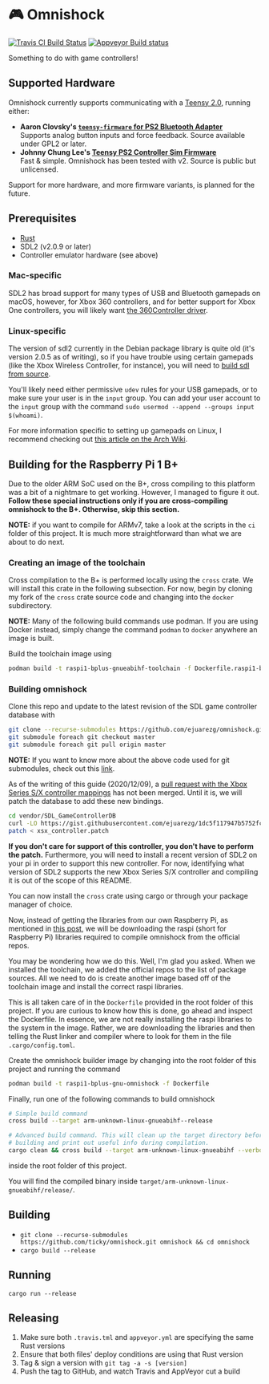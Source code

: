 # 🎮 Omnishock

[![Travis CI Build Status](https://travis-ci.org/ticky/omnishock.svg?branch=develop)](https://travis-ci.org/ticky/omnishock) [![Appveyor Build status](https://ci.appveyor.com/api/projects/status/9m0lyp0wy8djud7t/branch/develop?svg=true)](https://ci.appveyor.com/project/ticky/omnishock/branch/develop)

Something to do with game controllers!

## Supported Hardware

Omnishock currently supports communicating with a [Teensy 2.0](https://www.pjrc.com/store/teensy.html), running either:

- **Aaron Clovsky's [`teensy-firmware` for PS2 Bluetooth Adapter](http://psx-scene.com/forums/f19/how-build-your-own-ps2-bluetooth-adapter-use-real-ps3-ps4-controllers-wirelessly-your-ps2-127728/)**  
  Supports analog button inputs and force feedback. Source available under GPL2 or later.
- **Johnny Chung Lee's [Teensy PS2 Controller Sim Firmware](https://procrastineering.blogspot.com/2010/12/simulated-ps2-controller-for.html)**  
  Fast & simple. Omnishock has been tested with v2. Source is public but unlicensed.

Support for more hardware, and more firmware variants, is planned for the future.

## Prerequisites

- [Rust](https://www.rust-lang.org/install.html)
- SDL2 (v2.0.9 or later)
- Controller emulator hardware (see above)

### Mac-specific

SDL2 has broad support for many types of USB and Bluetooth gamepads on macOS, however, for Xbox 360 controllers, and for better support for Xbox One controllers, you will likely want [the 360Controller driver](https://github.com/360Controller/360Controller).

### Linux-specific

The version of sdl2 currently in the Debian package library is quite old (it's version 2.0.5 as of writing), so if you have trouble using certain gamepads (like the Xbox Wireless Controller, for instance), you will need to [build sdl from source](https://wiki.libsdl.org/Installation#Linux.2FUnix).

You'll likely need either permissive `udev` rules for your USB gamepads, or to make sure your user is in the `input` group. You can add your user account to the `input` group with the command `sudo usermod --append --groups input $(whoami)`.

For more information specific to setting up gamepads on Linux, I recommend checking out [this article on the Arch Wiki](https://wiki.archlinux.org/index.php/Gamepad).

## Building for the Raspberry Pi 1 B+

Due to the older ARM SoC used on the B+, cross compiling to this platform was a bit of a nightmare to get working. However, I managed to figure it out. **Follow these special instructions only if you are cross-compiling omnishock to the B+. Otherwise, skip this section.**

**NOTE:** if you want to compile for ARMv7, take a look at the scripts in the `ci` folder of this project. It is much more straightforward than what we are about to do next.

### Creating an image of the toolchain

Cross compilation to the B+ is performed locally using the `cross` crate. We will install this crate in the following subsection. For now, begin by cloning my fork of the `cross` crate source code and changing into the `docker` subdirectory.

**NOTE:** Many of the following build commands use podman. If you are using Docker instead, simply change the command `podman` to `docker` anywhere an image is built.

Build the toolchain image using
```sh
podman build -t raspi1-bplus-gnueabihf-toolchain -f Dockerfile.raspi1-bplus-gnueabihf
```

### Building omnishock

Clone this repo and update to the latest revision of the SDL
game controller database with
```sh
git clone --recurse-submodules https://github.com/ejuarezg/omnishock.git omnishock && cd omnishock
git submodule foreach git checkout master 
git submodule foreach git pull origin master 
```

**NOTE:** If you want to know more about the above code used for git submodules, check out this [link](https://stackoverflow.com/questions/18770545/why-is-my-git-submodule-head-detached-from-master).

As of the writing of this guide (2020/12/09), a [pull request with the Xbox Series S/X controller mappings](https://github.com/gabomdq/SDL_GameControllerDB/pull/401) has not been merged. Until it is, we will patch the database to add these new bindings.
```sh
cd vendor/SDL_GameControllerDB
curl -LO https://gist.githubusercontent.com/ejuarezg/1dc5f117947b5752fccac668a7c037c3/raw/0dd17c0a77614f104cb737b5c9e8b1ec9cfc0a52/xsx_controller.patch
patch < xsx_controller.patch
```
**If you don't care for support of this controller, you don't have to perform the patch.** Furthermore, you will need to install a recent version of SDL2 on your pi in order to support this new controller. For now, identifying what version of SDL2 supports the new Xbox Series S/X controller and compiling it is out of the scope of this README.

You can now install the `cross` crate using cargo or through your package manager of choice.

Now, instead of getting the libraries from our own Raspberry Pi, as mentioned in [this post](https://stackoverflow.com/questions/19162072/how-to-install-the-raspberry-pi-cross-compiler-on-my-linux-host-machine/58559140#58559140), we will be downloading the raspi (short for Raspberry Pi) libraries required to compile omnishock from the official repos.

You may be wondering how we do this. Well, I'm glad you asked. When we installed the toolchain, we added the official repos to the list of package sources. All we need to do is create another image based off of the toolchain image and install the correct raspi libraries.

This is all taken care of in the `Dockerfile` provided in the root folder of this project. If you are curious to know how this is done, go ahead and inspect the Dockerfile. In essence, we are not really installing the raspi libraries to the system in the image. Rather, we are downloading the libraries and then telling the Rust linker and compiler where to look for them in the file `.cargo/config.toml`.

Create the omnishock builder image by changing into the root folder of this project and running the command
```sh
podman build -t raspi1-bplus-gnu-omnishock -f Dockerfile
```

Finally, run one of the following commands to build omnishock
```sh
# Simple build command
cross build --target arm-unknown-linux-gnueabihf--release

# Advanced build command. This will clean up the target directory before
# building and print out useful info during compilation.
cargo clean && cross build --target arm-unknown-linux-gnueabihf --verbose --release
```
inside the root folder of this project.

You will find the compiled binary inside `target/arm-unknown-linux-gnueabihf/release/`.

## Building

- `git clone --recurse-submodules https://github.com/ticky/omnishock.git omnishock && cd omnishock`
- `cargo build --release`

## Running

`cargo run --release`

## Releasing

1. Make sure both `.travis.tml` and `appveyor.yml` are specifying the same Rust versions
2. Ensure that both files' deploy conditions are using that Rust version
3. Tag & sign a version with `git tag -a -s [version]`
4. Push the tag to GitHub, and watch Travis and AppVeyor cut a build
